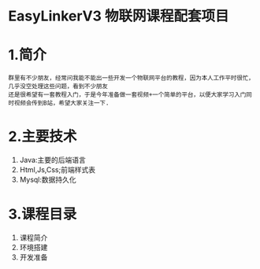 # EasyLinkerV3 物联网课程配套项目
# 1.简介
```
群里有不少朋友，经常问我能不能出一些开发一个物联网平台的教程，因为本人工作平时很忙，几乎没空处理这些问题，看到不少朋友
还是很希望有一套教程入门，于是今年准备做一套视频+一个简单的平台，以便大家学习入门同时视频会传到B站，希望大家关注一下.
```
# 2.主要技术

1. Java:主要的后端语言
2. Html,Js,Css;前端样式表
3. Mysql:数据持久化
# 3.课程目录

1. 课程简介
2. 环境搭建
3. 开发准备
